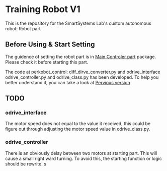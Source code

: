 # Training Robot V1

This is the repository for the SmartSystems Lab's custom autonomous robot: Robot part

## Before Using & Start Setting

The guidence of setting the robot part is in  [Main Controler part](https://github.com/NicoPowers/odrive_interface) package. Please check it before starting this part.

The code at perkobot_control: diff_dirve_converter.py and odrive_interface odrive_controller.py and odrive_class.py has been developed. To help you better understand it, you can take a look at [Pervious version](https://github.com/NicoPowers/perkobot)

## TODO

### odrive_interface

The motor speed does not equal to the value it received, this could be figure out through adjusting the motor speed value in odrive_class.py.

### odrive_controller

There is an obviously delay between two motors at starting part. This will cause a small right ward turning. To avoid this, the starting function or logic should be rewrite. 
s
